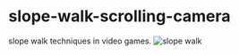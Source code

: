 # slope-walk-scrolling-camera
slope walk techniques in video games.
![slope walk](https://user-images.githubusercontent.com/45993451/223147146-03b955a7-2ea9-4f94-97d4-aeb0548762f8.png)
